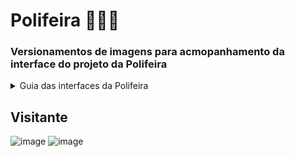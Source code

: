 # Polifeira 🍑🍊🍏
### Versionamentos de imagens para acmopanhamento da interface do projeto da Polifeira

<details>
  <summary>Guia das interfaces da Polifeira</summary>

* (**Visitante**) A visão inicial que qualquer pessoa recebe ao acessar o site da Polifeira sem um Login
* (**Colaborador**) A visão dos colaboradores administrativos e não administrativos juntamente com os bolsistas para a polifeira
* (**Feirante**) A visão de interface para os feirantes após o acesso da plataforma

</details>

## **Visitante**
![image](https://user-images.githubusercontent.com/78219497/197802771-121efb59-deb4-4949-872a-fa1ad475ffeb.png)
![image](https://user-images.githubusercontent.com/78219497/197802898-8d2848de-edf4-4877-9c3a-a5fe1964363a.png)

